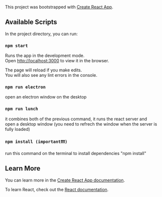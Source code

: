 This project was bootstrapped with [Create React App](https://github.com/facebook/create-react-app).

## Available Scripts

In the project directory, you can run:

### `npm start`

Runs the app in the development mode.<br>
Open [http://localhost:3000](http://localhost:3000) to view it in the browser.

The page will reload if you make edits.<br>
You will also see any lint errors in the console.

### `npm run electron`

open an electron window on the desktop

### `npm run lunch`

it combines both of the previous command, it runs the react server and open a desktop window (you need to refrech the window when the server is fully loaded)

### `npm install (important❗️️️❗️❗️)`
run this command on the terminal to install dependencies "npm install"

## Learn More

You can learn more in the [Create React App documentation](https://facebook.github.io/create-react-app/docs/getting-started).

To learn React, check out the [React documentation](https://reactjs.org/).
